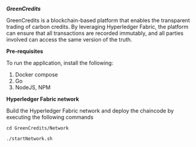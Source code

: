 ***GreenCredits***

GreenCredits is a blockchain-based platform that enables the transparent trading of carbon credits. By leveraging Hyperledger Fabric, the platform can ensure that all transactions are recorded immutably, and all parties involved can access the same version of the truth.

**Pre-requisites**

To run the application, install the following:

1. Docker compose
2. Go
3. NodeJS, NPM

**Hyperledger Fabric network**

Build the Hyperledger Fabric network and deploy the chaincode by executing the following commands

```cd GreenCredits/Network```

```./startNetwork.sh```

   
